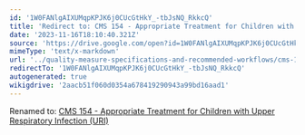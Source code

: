 ```yaml
---
id: '1W0FANlgAIXUMqpKPJK6j0CUcGtHkY_-tbJsNQ_RkkcQ'
title: 'Redirect to: CMS 154 - Appropriate Treatment for Children with Upper Respiratory Infection (URI)'
date: '2023-11-16T18:10:40.321Z'
source: 'https://drive.google.com/open?id=1W0FANlgAIXUMqpKPJK6j0CUcGtHkY_-tbJsNQ_RkkcQ'
mimeType: 'text/x-markdown'
url: '../quality-measure-specifications-and-recommended-workflows/cms-154-appropriate-treatment-for-children-with-upper-respiratory-infection-uri.md'
redirectTo: '1W0FANlgAIXUMqpKPJK6j0CUcGtHkY_-tbJsNQ_RkkcQ'
autogenerated: true
wikigdrive: '2aacb51f060d0354a678419290943a99bd16aad1'
---
```

Renamed to: [CMS 154 - Appropriate Treatment for Children with Upper Respiratory Infection (URI)](../quality-measure-specifications-and-recommended-workflows/cms-154-appropriate-treatment-for-children-with-upper-respiratory-infection-uri.md)
